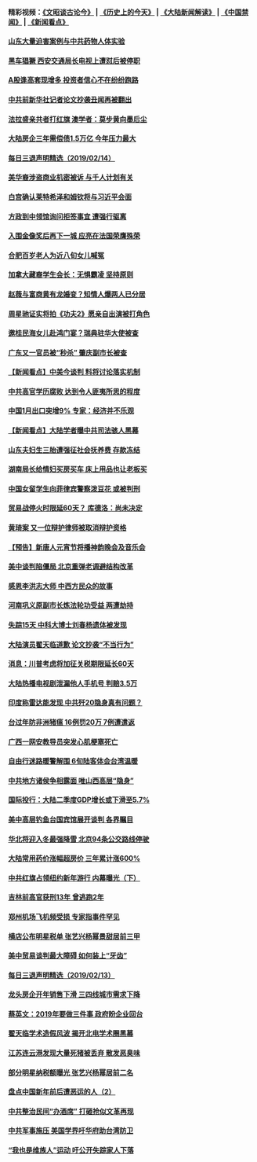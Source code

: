 #### 精彩视频：[《文昭谈古论今》](http://45.76.195.252/wenzhao) | [《历史上的今天》](http://45.76.195.252/today-in-history) | [《大陆新闻解读》](http://45.76.195.252/ntdtv-comedy) | [《中国禁闻》](http://45.76.195.252/ntdtv-news) | [《新闻看点》](http://45.76.195.252/news-insight) 

 #### [山东大量迫害案例与中共药物人体实验](../pages/nsc413/n11045334.md?t=02150637) 

#### [黑车猖獗 西安交通局长电视上遭怼后被停职](../pages/nsc413/n11046158.md?t=02150637) 

#### [A股逢高套现增多 投资者信心不在纷纷跑路](../pages/nsc413/n11046180.md?t=02150637) 

#### [中共前新华社记者论文抄袭丑闻再被翻出](../pages/nsc413/n11046117.md?t=02150637) 

#### [法拉盛亲共者打红旗 澳学者：莫步黄向墨后尘](../pages/nsc413/n11044321.md?t=02150637) 


#### [大陆房企三年需偿债1.5万亿 今年压力最大](../pages/nsc413/n11045762.md?t=02150637) 

#### [每日三退声明精选（2019/02/14）](../pages/nsc413/n11046141.md?t=02150637) 

#### [美华裔涉盗商业机密被诉 与千人计划有关](../pages/nsc413/n11045838.md?t=02150637) 

#### [白宫确认莱特希泽和姆钦将与习近平会面](../pages/nsc413/n11045630.md?t=02150637) 

#### [方政到中领馆询问拒签事宜 遭强行驱离](../pages/nsc413/n11045588.md?t=02150637) 

#### [入围金像奖后再下一城 应亮在法国荣膺殊荣](../pages/nsc413/n11045701.md?t=02150637) 

#### [合肥百岁老人为近八旬女儿喊冤](../pages/nsc413/n11045460.md?t=02150637) 

#### [加拿大藏裔学生会长：无惧霸凌 坚持原则](../pages/nsc413/n11045532.md?t=02150637) 

#### [赵薇与富商黄有龙婚变？知情人爆两人已分居](../pages/nsc413/n11042957.md?t=02150637) 

#### [周星驰证实将拍《功夫2》愿亲自出演被打角色](../pages/nsc413/n11045482.md?t=02150637) 

#### [邀桂民海女儿赴鸿门宴？瑞典驻华大使被查](../pages/nsc413/n11045344.md?t=02150637) 

#### [广东又一官员被“秒杀” 肇庆副市长被查](../pages/nsc413/n11045485.md?t=02150637) 

#### [【新闻看点】中美今谈判 料将讨论落实机制](../pages/nsc413/n11045020.md?t=02150637) 

#### [中共高官学历腐败 达到令人匪夷所思的程度](../pages/nsc413/n11045364.md?t=02150637) 

#### [中国1月出口突增9% 专家：经济并不乐观](../pages/nsc413/n11045101.md?t=02150637) 

#### [【新闻看点】大陆学者曝中共司法骇人黑幕](../pages/nsc413/n11045249.md?t=02150637) 

#### [山东夫妇生三胎遭强征社会抚养费 存款冻结](../pages/nsc413/n11045317.md?t=02150637) 

#### [湖南局长给情妇买房买车 床上用品也让老板买](../pages/nsc413/n11045333.md?t=02150637) 

#### [中国女留学生向菲律宾警察泼豆花 或被判刑](../pages/nsc413/n11045199.md?t=02150637) 

#### [贸易战停火时限延60天？ 库德洛：尚未决定](../pages/nsc413/n11045299.md?t=02150637) 

#### [黄琦案 又一位辩护律师被取消辩护资格](../pages/nsc413/n11045278.md?t=02150637) 

#### [【预告】新唐人元宵节将播神韵晚会及音乐会](../pages/nsc413/n11043038.md?t=02150637) 

#### [美中谈判陷僵局 北京重弹老调避结构改革](../pages/nsc413/n11045171.md?t=02150637) 

#### [感恩李洪志大师 中西方民众的故事](../pages/nsc413/n11042473.md?t=02150637) 

#### [河南巩义原副市长炼法轮功受益 两遭劫持](../pages/nsc413/n11044815.md?t=02150637) 

#### [失踪15天 中科大博士刘春杨遗体被发现](../pages/nsc413/n11044153.md?t=02150637) 

#### [大陆演员翟天临道歉 论文抄袭“不当行为”](../pages/nsc413/n11044437.md?t=02150637) 


#### [消息：川普考虑将加征关税期限延长60天](../pages/nsc413/n11044512.md?t=02150637) 

#### [大陆热播电视剧泄漏他人手机号 判赔3.5万](../pages/nsc413/n11044216.md?t=02150637) 

#### [印度称雷达能发现 中共歼20隐身真有问题？](../pages/nsc413/n11044278.md?t=02150637) 

#### [台过年防非洲猪瘟 16例罚20万 7例遭遣返](../pages/nsc413/n11044214.md?t=02150637) 

#### [广西一网安教导员突发心肌梗塞死亡](../pages/nsc413/n11043978.md?t=02150637) 

#### [自由行迷路暖警解围 6旬陆客体会台湾温暖](../pages/nsc413/n11044076.md?t=02150637) 

#### [中共地方诸侯争相露面 唯山西高层“隐身”](../pages/nsc413/n11043755.md?t=02150637) 

#### [国际投行：大陆二季度GDP增长或下滑至5.7%](../pages/nsc413/n11043495.md?t=02150637) 

#### [美中高层钓鱼台国宾馆展开谈判 各界瞩目](../pages/nsc413/n11043715.md?t=02150637) 

#### [华北将迎入冬最强降雪 北京94条公交路线停驶](../pages/nsc413/n11043587.md?t=02150637) 

#### [大陆常用药价涨幅超房价 三年累计涨600%](../pages/nsc413/n11042769.md?t=02150637) 

#### [中共红旗占领纽约新年游行 内幕曝光（下）](../pages/nsc413/n11042637.md?t=02150637) 

#### [吉林前高官获刑13年 曾逃跑2年](../pages/nsc413/n11043610.md?t=02150637) 

#### [郑州机场飞机频受损 专家指事件罕见](../pages/nsc413/n11043459.md?t=02150637) 

#### [横店公布明星税单 张艺兴杨幂景甜居前三甲](../pages/nsc413/n11043199.md?t=02150637) 

#### [美中贸易谈判最大障碍 如何装上“牙齿”](../pages/nsc413/n11042646.md?t=02150637) 

#### [每日三退声明精选（2019/02/13）](../pages/nsc413/n11043574.md?t=02150637) 

#### [龙头房企开年销售下滑 三四线城市需求下降](../pages/nsc413/n11043093.md?t=02150637) 

#### [蔡英文：2019年要做三件事 政府盼企业回台](../pages/nsc413/n11043314.md?t=02150637) 

#### [翟天临学术造假风波 揭开北电学术圈黑幕](../pages/nsc413/n11042656.md?t=02150637) 

#### [江苏连云港发现大量死猪被丢弃 散发恶臭味](../pages/nsc413/n11043355.md?t=02150637) 

#### [部分明星纳税额曝光 张艺兴杨幂居前二名](../pages/nsc413/n11043128.md?t=02150637) 

#### [盘点中国新年前后遭恶运的人（2）](../pages/nsc413/n11042654.md?t=02150637) 

#### [中共整治民间“办酒席” 打砸抢似文革再现](../pages/nsc413/n11042940.md?t=02150637) 

#### [中共军事施压 美国学界吁华府助台湾防卫](../pages/nsc413/n11040965.md?t=02150637) 

#### [“我也是维族人”运动 吁公开失踪家人下落](../pages/nsc413/n11042864.md?t=02150637) 

